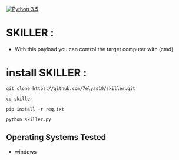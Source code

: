 [![Python 3.5](https://img.shields.io/badge/Python-3.5-blue.svg)](http://www.python.org/download/) 

# SKILLER :
- With this payload you can control the target computer with (cmd)

# install SKILLER :
```
git clone https://github.com/7elyas10/skiller.git

cd skiller

pip install -r req.txt

python skiller.py
```

## Operating Systems Tested
- windows
